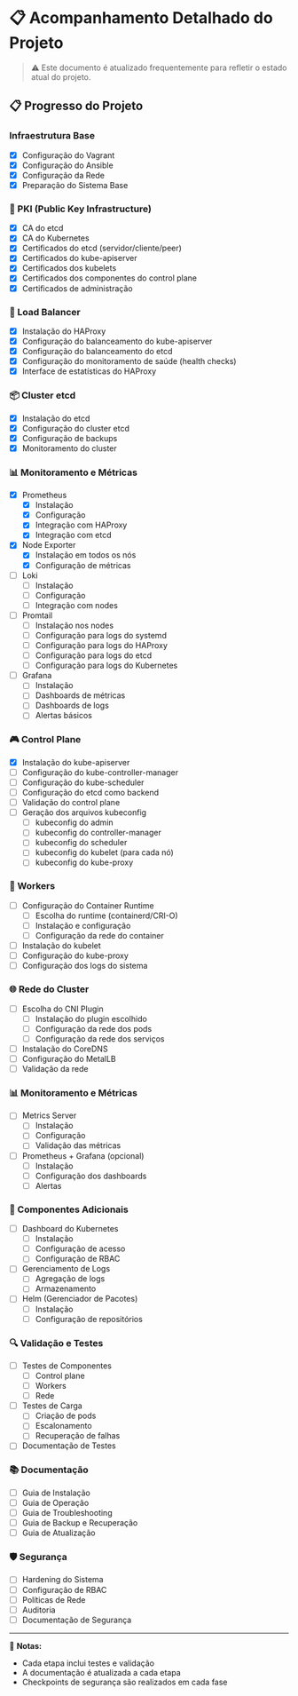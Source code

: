 # 📋 Acompanhamento Detalhado do Projeto

> ⚠️ Este documento é atualizado frequentemente para refletir o estado atual do projeto.

## 📋 Progresso do Projeto

### Infraestrutura Base
- [x] Configuração do Vagrant
- [x] Configuração do Ansible
- [x] Configuração da Rede
- [x] Preparação do Sistema Base

### 🔐 PKI (Public Key Infrastructure)
- [x] CA do etcd
- [x] CA do Kubernetes
- [x] Certificados do etcd (servidor/cliente/peer)
- [x] Certificados do kube-apiserver
- [x] Certificados dos kubelets
- [x] Certificados dos componentes do control plane
- [x] Certificados de administração

### 🔄 Load Balancer
- [x] Instalação do HAProxy
- [x] Configuração do balanceamento do kube-apiserver
- [x] Configuração do balanceamento do etcd
- [x] Configuração do monitoramento de saúde (health checks)
- [x] Interface de estatísticas do HAProxy

### 📦 Cluster etcd
- [x] Instalação do etcd
- [x] Configuração do cluster etcd
- [x] Configuração de backups
- [x] Monitoramento do cluster

### 📊 Monitoramento e Métricas
- [x] Prometheus
  - [x] Instalação
  - [x] Configuração
  - [x] Integração com HAProxy
  - [x] Integração com etcd
- [x] Node Exporter
  - [x] Instalação em todos os nós
  - [x] Configuração de métricas
- [ ] Loki
  - [ ] Instalação
  - [ ] Configuração
  - [ ] Integração com nodes
- [ ] Promtail
  - [ ] Instalação nos nodes
  - [ ] Configuração para logs do systemd
  - [ ] Configuração para logs do HAProxy
  - [ ] Configuração para logs do etcd
  - [ ] Configuração para logs do Kubernetes
- [ ] Grafana
  - [ ] Instalação
  - [ ] Dashboards de métricas
  - [ ] Dashboards de logs
  - [ ] Alertas básicos

### 🎮 Control Plane
- [x] Instalação do kube-apiserver
- [ ] Configuração do kube-controller-manager
- [ ] Configuração do kube-scheduler
- [ ] Configuração do etcd como backend
- [ ] Validação do control plane
- [ ] Geração dos arquivos kubeconfig
  - [ ] kubeconfig do admin
  - [ ] kubeconfig do controller-manager
  - [ ] kubeconfig do scheduler
  - [ ] kubeconfig do kubelet (para cada nó)
  - [ ] kubeconfig do kube-proxy

### 👷 Workers
- [ ] Configuração do Container Runtime
  - [ ] Escolha do runtime (containerd/CRI-O)
  - [ ] Instalação e configuração
  - [ ] Configuração da rede do container
- [ ] Instalação do kubelet
- [ ] Configuração do kube-proxy
- [ ] Configuração dos logs do sistema

### 🌐 Rede do Cluster
- [ ] Escolha do CNI Plugin
  - [ ] Instalação do plugin escolhido
  - [ ] Configuração da rede dos pods
  - [ ] Configuração da rede dos serviços
- [ ] Instalação do CoreDNS
- [ ] Configuração do MetalLB
- [ ] Validação da rede

### 📊 Monitoramento e Métricas
- [ ] Metrics Server
  - [ ] Instalação
  - [ ] Configuração
  - [ ] Validação das métricas
- [ ] Prometheus + Grafana (opcional)
  - [ ] Instalação
  - [ ] Configuração dos dashboards
  - [ ] Alertas

### 🎯 Componentes Adicionais
- [ ] Dashboard do Kubernetes
  - [ ] Instalação
  - [ ] Configuração de acesso
  - [ ] Configuração de RBAC
- [ ] Gerenciamento de Logs
  - [ ] Agregação de logs
  - [ ] Armazenamento
- [ ] Helm (Gerenciador de Pacotes)
  - [ ] Instalação
  - [ ] Configuração de repositórios

### 🔍 Validação e Testes
- [ ] Testes de Componentes
  - [ ] Control plane
  - [ ] Workers
  - [ ] Rede
- [ ] Testes de Carga
  - [ ] Criação de pods
  - [ ] Escalonamento
  - [ ] Recuperação de falhas
- [ ] Documentação de Testes

### 📚 Documentação
- [ ] Guia de Instalação
- [ ] Guia de Operação
- [ ] Guia de Troubleshooting
- [ ] Guia de Backup e Recuperação
- [ ] Guia de Atualização

### 🛡️ Segurança
- [ ] Hardening do Sistema
- [ ] Configuração de RBAC
- [ ] Políticas de Rede
- [ ] Auditoria
- [ ] Documentação de Segurança

---

📝 **Notas:**
- Cada etapa inclui testes e validação
- A documentação é atualizada a cada etapa
- Checkpoints de segurança são realizados em cada fase